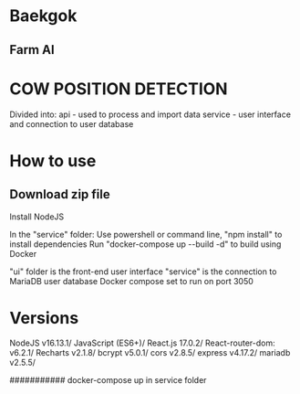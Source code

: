 # Baekgok

## Farm AI

# COW POSITION DETECTION

Divided into:
api - used to process and import data
service - user interface and connection to user database

# How to use

## Download zip file

Install NodeJS

In the "service" folder:
Use powershell or command line,
"npm install" to install dependencies
Run "docker-compose up --build -d" to build using Docker

"ui" folder is the front-end user interface
"service" is the connection to MariaDB user database
Docker compose set to run on port 3050

# Versions

NodeJS v16.13.1/
JavaScript (ES6+)/
React.js 17.0.2/
React-router-dom: v6.2.1/
Recharts v2.1.8/
bcrypt v5.0.1/
cors v2.8.5/
express v4.17.2/
mariadb v2.5.5/

###########
docker-compose up in service folder
